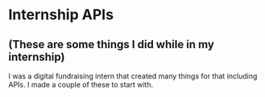 # Internship APIs
## (These are some things I did while in my internship)

I was a digital fundraising intern that created many things for that including APIs. I made a couple of these to start with.
